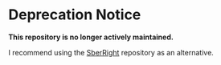 # Deprecation Notice

**This repository is no longer actively maintained.**

I recommend using the [SberRight](https://github.com/malvere/SberRight) repository as an alternative.
